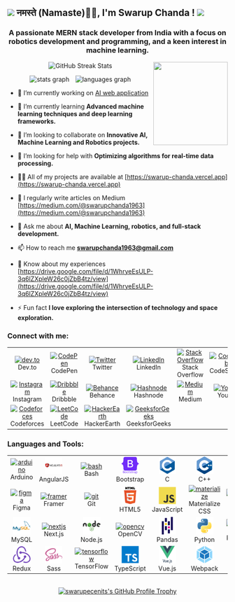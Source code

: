 <h2><img src="https://emojis.slackmojis.com/emojis/images/1531849430/4246/blob-sunglasses.gif?1531849430" width="30"/> नमस्ते (Namaste)🙏🏻, I'm Swarup Chanda ! <img src="https://media.giphy.com/media/12oufCB0MyZ1Go/giphy.gif" width="50"></h2>

<h3 align="center">A passionate MERN stack developer from India with a focus on robotics development and programming, and a keen interest in machine learning.</h3>


<!-- Top Languages Card -->

<!-- GitHub Streak Stats Card -->
<p align="center">
<img align='right' src="https://media.giphy.com/media/M9gbBd9nbDrOTu1Mqx/giphy.gif" width="170" height="190">
  <img src="https://github-readme-streak-stats.herokuapp.com/?user=swarupecenits&theme=radical" alt="GitHub Streak Stats" />
  
</p>


<div align="center">
  <img  style="margin-right: 10px;" src="https://github-readme-stats.vercel.app/api?username=swarupecenits&show_icons=true&theme=radical" height="180" alt="stats graph"  />
  <img src="https://github-readme-stats.vercel.app/api/top-langs/?username=swarupecenits&layout=compact&langs_count=10&theme=radical" height="180" alt="languages graph"  />
</div>






- 🔭 I’m currently working on [AI web application](https://ai-summarizer-swarup.netlify.app/)

- 🌱 I’m currently learning **Advanced machine learning techniques and deep learning frameworks.**

- 👯 I’m looking to collaborate on **Innovative AI, Machine Learning and Robotics projects.**

- 🤝 I’m looking for help with **Optimizing algorithms for real-time data processing.**

- 👨‍💻 All of my projects are available at [https://swarup-chanda.vercel.app](https://swarup-chanda.vercel.app)

- 📝 I regularly write articles on Medium [https://medium.com/@swarupchanda1963](https://medium.com/@swarupchanda1963)

- 💬 Ask me about **AI, Machine Learning, robotics, and full-stack development.**

- 📫 How to reach me **swarupchanda1963@gmail.com**

- 📄 Know about my experiences [https://drive.google.com/file/d/1WhryeEsULP-3q6lZXpleW26c0jZbB4tz/view](https://drive.google.com/file/d/1WhryeEsULP-3q6lZXpleW26c0jZbB4tz/view)

- ⚡ Fun fact **I love exploring the intersection of technology and space exploration.**

<h3 align="left">Connect with me:</h3>
<table>
  <tr  align="center">
    <td align="center" width="96">
      <a href="https://dev.to/swarup_chanda_03" target="_blank" rel="noreferrer">
        <img src="https://raw.githubusercontent.com/rahuldkjain/github-profile-readme-generator/master/src/images/icons/Social/devto.svg" width="28" height="28" alt="dev.to" />
      </a>
      <br>Dev.to
    </td>
    <td align="center" width="96">
      <a href="https://codepen.io/swarup-chanda" target="_blank" rel="noreferrer">
        <img src="https://raw.githubusercontent.com/rahuldkjain/github-profile-readme-generator/master/src/images/icons/Social/codepen.svg" width="28" height="28" alt="CodePen" />
      </a>
      <br>CodePen
    </td>
    <td align="center" width="96">
      <a href="https://twitter.com/_swarup_chanda" target="_blank" rel="noreferrer">
        <img src="https://raw.githubusercontent.com/rahuldkjain/github-profile-readme-generator/master/src/images/icons/Social/twitter.svg" width="28" height="28" alt="Twitter" />
      </a>
      <br>Twitter
    </td>
    <td align="center" width="96">
      <a href="https://linkedin.com/in/swarup-chanda-23053724a" target="_blank" rel="noreferrer">
        <img src="https://raw.githubusercontent.com/rahuldkjain/github-profile-readme-generator/master/src/images/icons/Social/linked-in-alt.svg" width="28" height="28" alt="LinkedIn" />
      </a>
      <br>LinkedIn
    </td>
    <td align="center" width="96">
      <a href="https://stackoverflow.com/users/22041444" target="_blank" rel="noreferrer">
        <img src="https://raw.githubusercontent.com/rahuldkjain/github-profile-readme-generator/master/src/images/icons/Social/stack-overflow.svg" width="28" height="28" alt="Stack Overflow" />
      </a>
      <br>Stack Overflow
    </td>
    <td align="center" width="96">
      <a href="https://codesandbox.io/s/warupecenits" target="_blank" rel="noreferrer">
        <img src="https://raw.githubusercontent.com/rahuldkjain/github-profile-readme-generator/master/src/images/icons/Social/codesandbox.svg" width="28" height="28" alt="CodeSandbox" />
      </a>
      <br>CodeSandbox
    </td>
    <td align="center" width="96">
      <a href="https://kaggle.com/swarupchanda2003" target="_blank" rel="noreferrer">
        <img src="https://raw.githubusercontent.com/rahuldkjain/github-profile-readme-generator/master/src/images/icons/Social/kaggle.svg" width="28" height="28" alt="Kaggle" />
      </a>
      <br>Kaggle
    </td>
    <td align="center" width="96">
      <a href="https://facebook.com/swarup.chanda.984" target="_blank" rel="noreferrer">
        <img src="https://raw.githubusercontent.com/rahuldkjain/github-profile-readme-generator/master/src/images/icons/Social/facebook.svg" width="28" height="28" alt="Facebook" />
      </a>
      <br>Facebook
    </td>
  </tr>
  <tr>
    <td align="center" width="96">
      <a href="https://instagram.com/this_is_swarup_" target="_blank" rel="noreferrer">
        <img src="https://raw.githubusercontent.com/rahuldkjain/github-profile-readme-generator/master/src/images/icons/Social/instagram.svg" width="28" height="28" alt="Instagram" />
      </a>
      <br>Instagram
    </td>
    <td align="center" width="96">
      <a href="https://dribbble.com/swarup2002" target="_blank" rel="noreferrer">
        <img src="https://raw.githubusercontent.com/rahuldkjain/github-profile-readme-generator/master/src/images/icons/Social/dribbble.svg" width="28" height="28" alt="Dribbble" />
      </a>
      <br>Dribbble
    </td>
    <td align="center" width="96">
      <a href="https://www.behance.net/swarupchanda" target="_blank" rel="noreferrer">
        <img src="https://raw.githubusercontent.com/rahuldkjain/github-profile-readme-generator/master/src/images/icons/Social/behance.svg" width="28" height="28" alt="Behance" />
      </a>
      <br>Behance
    </td>
    <td align="center" width="96">
      <a href="https://hashnode.com/@swarup03" target="_blank" rel="noreferrer">
        <img src="https://raw.githubusercontent.com/rahuldkjain/github-profile-readme-generator/master/src/images/icons/Social/hashnode.svg" width="28" height="28" alt="Hashnode" />
      </a>
      <br>Hashnode
    </td>
    <td align="center" width="96">
      <a href="https://medium.com/@swarupchanda1963" target="_blank" rel="noreferrer">
        <img src="https://raw.githubusercontent.com/rahuldkjain/github-profile-readme-generator/master/src/images/icons/Social/medium.svg" width="28" height="28" alt="Medium" />
      </a>
      <br>Medium
    </td>
    <td align="center" width="96">
      <a href="https://www.youtube.com/channel/UCDuvuuT8Rtgw1JPz84APl5A" target="_blank" rel="noreferrer">
        <img src="https://raw.githubusercontent.com/rahuldkjain/github-profile-readme-generator/master/src/images/icons/Social/youtube.svg" width="28" height="28" alt="YouTube" />
      </a>
      <br>YouTube
    </td>
    <td align="center" width="96">
      <a href="https://www.codechef.com/users/swarupchanda19" target="_blank" rel="noreferrer">
        <img src="https://cdn.jsdelivr.net/npm/simple-icons@3.1.0/icons/codechef.svg" width="28" height="28" alt="CodeChef" />
      </a>
      <br>CodeChef
    </td>
    <td align="center" width="96">
      <a href="https://www.hackerrank.com/swarupchanda1963" target="_blank" rel="noreferrer">
        <img src="https://raw.githubusercontent.com/rahuldkjain/github-profile-readme-generator/master/src/images/icons/Social/hackerrank.svg" width="28" height="28" alt="HackerRank" />
      </a>
      <br>HackerRank
    </td>
  </tr>
  <tr>
    <td align="center" width="96">
      <a href="https://codeforces.com/profile/swarupchanda" target="_blank" rel="noreferrer">
        <img src="https://raw.githubusercontent.com/rahuldkjain/github-profile-readme-generator/master/src/images/icons/Social/codeforces.svg" width="28" height="28" alt="Codeforces" />
      </a>
      <br>Codeforces
    </td>
    <td align="center" width="96">
      <a href="https://www.leetcode.com/swarupchanda1963" target="_blank" rel="noreferrer">
        <img src="https://raw.githubusercontent.com/rahuldkjain/github-profile-readme-generator/master/src/images/icons/Social/leet-code.svg" width="28" height="28" alt="LeetCode" />
      </a>
      <br>LeetCode
    </td>
    <td align="center" width="96">
      <a href="https://www.hackerearth.com/swarupchanda1963" target="_blank" rel="noreferrer">
        <img src="https://raw.githubusercontent.com/rahuldkjain/github-profile-readme-generator/master/src/images/icons/Social/hackerearth.svg" width="28" height="28" alt="HackerEarth" />
      </a>
      <br>HackerEarth
    </td>
    <td align="center" width="96">
      <a href="https://auth.geeksforgeeks.org/user/swarupchae7md" target="_blank" rel="noreferrer">
        <img src="https://raw.githubusercontent.com/rahuldkjain/github-profile-readme-generator/master/src/images/icons/Social/geeks-for-geeks.svg" width="28" height="28" alt="GeeksforGeeks" />
      </a>
      <br>GeeksforGeeks
    </td>
  </tr>
</table>

<h3 align="left">Languages and Tools:</h3>
<table>
  <tr>
    <td align="center" width="96">
      <a href="https://www.arduino.cc/" target="_blank" rel="noreferrer">
        <img src="https://cdn.worldvectorlogo.com/logos/arduino-1.svg" width="40" height="40" alt="arduino" />
      </a>
      <br>Arduino
    </td>
    <td align="center" width="96">
      <a href="https://angular.io" target="_blank" rel="noreferrer">
        <img src="https://raw.githubusercontent.com/devicons/devicon/master/icons/angularjs/angularjs-original-wordmark.svg" width="40" height="40" alt="angularjs" />
      </a>
      <br>AngularJS
    </td>
    <td align="center" width="96">
      <a href="https://www.gnu.org/software/bash/" target="_blank" rel="noreferrer">
        <img src="https://www.vectorlogo.zone/logos/gnu_bash/gnu_bash-icon.svg" width="40" height="40" alt="bash" />
      </a>
      <br>Bash
    </td>
    <td align="center" width="96">
      <a href="https://getbootstrap.com" target="_blank" rel="noreferrer">
        <img src="https://raw.githubusercontent.com/devicons/devicon/master/icons/bootstrap/bootstrap-plain-wordmark.svg" width="40" height="40" alt="bootstrap" />
      </a>
      <br>Bootstrap
    </td>
    <td align="center" width="96">
      <a href="https://www.cprogramming.com/" target="_blank" rel="noreferrer">
        <img src="https://raw.githubusercontent.com/devicons/devicon/master/icons/c/c-original.svg" width="40" height="40" alt="c" />
      </a>
      <br>C
    </td>
    <td align="center" width="96">
      <a href="https://www.w3schools.com/cpp/" target="_blank" rel="noreferrer">
        <img src="https://raw.githubusercontent.com/devicons/devicon/master/icons/cplusplus/cplusplus-original.svg" width="40" height="40" alt="cplusplus" />
      </a>
      <br>C++
    </td>
    <td align="center" width="96">
      <a href="https://www.w3schools.com/css/" target="_blank" rel="noreferrer">
        <img src="https://raw.githubusercontent.com/devicons/devicon/master/icons/css3/css3-original-wordmark.svg" width="40" height="40" alt="css3" />
      </a>
      <br>CSS3
    </td>
    <td align="center" width="96">
      <a href="https://expressjs.com" target="_blank" rel="noreferrer">
        <img src="https://raw.githubusercontent.com/devicons/devicon/master/icons/express/express-original-wordmark.svg" width="40" height="40" alt="express" />
      </a>
      <br>Express.js
    </td>
  </tr>
  <tr>
    <td align="center" width="96">
      <a href="https://www.figma.com/" target="_blank" rel="noreferrer">
        <img src="https://www.vectorlogo.zone/logos/figma/figma-icon.svg" width="40" height="40" alt="figma" />
      </a>
      <br>Figma
    </td>
    <td align="center" width="96">
      <a href="https://www.framer.com/" target="_blank" rel="noreferrer">
        <img src="https://www.vectorlogo.zone/logos/framer/framer-icon.svg" width="40" height="40" alt="framer" />
      </a>
      <br>Framer
    </td>
    <td align="center" width="96">
      <a href="https://git-scm.com/" target="_blank" rel="noreferrer">
        <img src="https://www.vectorlogo.zone/logos/git-scm/git-scm-icon.svg" width="40" height="40" alt="git" />
      </a>
      <br>Git
    </td>
    <td align="center" width="96">
      <a href="https://www.w3.org/html/" target="_blank" rel="noreferrer">
        <img src="https://raw.githubusercontent.com/devicons/devicon/master/icons/html5/html5-original-wordmark.svg" width="40" height="40" alt="html5" />
      </a>
      <br>HTML5
    </td>
    <td align="center" width="96">
      <a href="https://developer.mozilla.org/en-US/docs/Web/JavaScript" target="_blank" rel="noreferrer">
        <img src="https://raw.githubusercontent.com/devicons/devicon/master/icons/javascript/javascript-original.svg" width="40" height="40" alt="javascript" />
      </a>
      <br>JavaScript
    </td>
    <td align="center" width="96">
      <a href="https://materializecss.com/" target="_blank" rel="noreferrer">
        <img src="https://raw.githubusercontent.com/prplx/svg-logos/5585531d45d294869c4eaab4d7cf2e9c167710a9/svg/materialize.svg" width="40" height="40" alt="materialize" />
      </a>
      <br>Materialize CSS
    </td>
    <td align="center" width="96">
      <a href="https://www.mathworks.com/" target="_blank" rel="noreferrer">
        <img src="https://upload.wikimedia.org/wikipedia/commons/2/21/Matlab_Logo.png" width="40" height="40" alt="matlab" />
      </a>
      <br>Matlab
    </td>
    <td align="center" width="96">
      <a href="https://www.mongodb.com/" target="_blank" rel="noreferrer">
        <img src="https://raw.githubusercontent.com/devicons/devicon/master/icons/mongodb/mongodb-original-wordmark.svg" width="40" height="40" alt="mongodb" />
      </a>
      <br>MongoDB
    </td>
  </tr>
  <tr>
    <td align="center" width="96">
      <a href="https://www.mysql.com/" target="_blank" rel="noreferrer">
        <img src="https://raw.githubusercontent.com/devicons/devicon/master/icons/mysql/mysql-original-wordmark.svg" width="40" height="40" alt="mysql" />
      </a>
      <br>MySQL
    </td>
    <td align="center" width="96">
      <a href="https://nextjs.org/" target="_blank" rel="noreferrer">
        <img src="https://cdn.worldvectorlogo.com/logos/nextjs-2.svg" width="40" height="40" alt="nextjs" />
      </a>
      <br>Next.js
    </td>
    <td align="center" width="96">
      <a href="https://nodejs.org" target="_blank" rel="noreferrer">
        <img src="https://raw.githubusercontent.com/devicons/devicon/master/icons/nodejs/nodejs-original-wordmark.svg" width="40" height="40" alt="nodejs" />
      </a>
      <br>Node.js
    </td>
    <td align="center" width="96">
      <a href="https://opencv.org/" target="_blank" rel="noreferrer">
        <img src="https://www.vectorlogo.zone/logos/opencv/opencv-icon.svg" width="40" height="40" alt="opencv" />
      </a>
      <br>OpenCV
    </td>
    <td align="center" width="96">
      <a href="https://pandas.pydata.org/" target="_blank" rel="noreferrer">
        <img src="https://raw.githubusercontent.com/devicons/devicon/2ae2a900d2f041da66e950e4d48052658d850630/icons/pandas/pandas-original.svg" width="40" height="40" alt="pandas" />
      </a>
      <br>Pandas
    </td>
    <td align="center" width="96">
      <a href="https://www.python.org" target="_blank" rel="noreferrer">
        <img src="https://raw.githubusercontent.com/devicons/devicon/master/icons/python/python-original.svg" width="40" height="40" alt="python" />
      </a>
      <br>Python
    </td>
    <td align="center" width="96">
      <a href="https://pytorch.org/" target="_blank" rel="noreferrer">
        <img src="https://www.vectorlogo.zone/logos/pytorch/pytorch-icon.svg" width="40" height="40" alt="pytorch" />
      </a>
      <br>PyTorch
    </td>
    <td align="center" width="96">
      <a href="https://reactjs.org/" target="_blank" rel="noreferrer">
        <img src="https://raw.githubusercontent.com/devicons/devicon/master/icons/react/react-original-wordmark.svg" width="40" height="40" alt="react" />
      </a>
      <br>React
    </td>
  </tr>
  <tr>
    <td align="center" width="96">
      <a href="https://redux.js.org" target="_blank" rel="noreferrer">
        <img src="https://raw.githubusercontent.com/devicons/devicon/master/icons/redux/redux-original.svg" width="40" height="40" alt="redux" />
      </a>
      <br>Redux
    </td>
    <td align="center" width="96">
      <a href="https://sass-lang.com" target="_blank" rel="noreferrer">
        <img src="https://raw.githubusercontent.com/devicons/devicon/master/icons/sass/sass-original.svg" width="40" height="40" alt="sass" />
      </a>
      <br>Sass
    </td>
    <td align="center" width="96">
      <a href="https://www.tensorflow.org/" target="_blank" rel="noreferrer">
        <img src="https://www.vectorlogo.zone/logos/tensorflow/tensorflow-icon.svg" width="40" height="40" alt="tensorflow" />
      </a>
      <br>TensorFlow
    </td>
    <td align="center" width="96">
      <a href="https://www.typescriptlang.org/" target="_blank" rel="noreferrer">
        <img src="https://raw.githubusercontent.com/devicons/devicon/master/icons/typescript/typescript-original.svg" width="40" height="40" alt="typescript" />
      </a>
      <br>TypeScript
    </td>
    <td align="center" width="96">
      <a href="https://vuejs.org/" target="_blank" rel="noreferrer">
        <img src="https://raw.githubusercontent.com/devicons/devicon/master/icons/vuejs/vuejs-original-wordmark.svg" width="40" height="40" alt="vuejs" />
      </a>
      <br>Vue.js
    </td>
    <td align="center" width="96">
      <a href="https://webpack.js.org" target="_blank" rel="noreferrer">
        <img src="https://raw.githubusercontent.com/devicons/devicon/master/icons/webpack/webpack-original.svg" width="40" height="40" alt="webpack" />
      </a>
      <br>Webpack
    </td>
    <td align="center" width="96">
      <a href="https://www.adobe.com/products/xd.html" target="_blank" rel="noreferrer">
        <img src="https://upload.wikimedia.org/wikipedia/commons/thumb/c/c2/Adobe_XD_CC_icon.svg/1200px-Adobe_XD_CC_icon.svg.png" width="40" height="40" alt="xd" />
      </a>
      <br>Adobe XD
    </td>
    <td align="center" width="96">
      <a href="https://www.w3.org/XML/" target="_blank" rel="noreferrer">
        <img src="https://upload.wikimedia.org/wikipedia/commons/5/5d/XML_logo.svg" width="40" height="40" alt="xml" />
      </a>
      <br>XML
    </td>
  </tr>
</table>

<br/>

<div style="text-align: center;">
  <a href="https://github.com/ryo-ma/github-profile-trophy">
    <img src="https://github-profile-trophy.vercel.app/?username=swarupecenits&theme=onedark&row=1&column=7&margin-w=15&margin-h=15" alt="swarupecenits's GitHub Profile Trophy" />
  </a>
</div>


